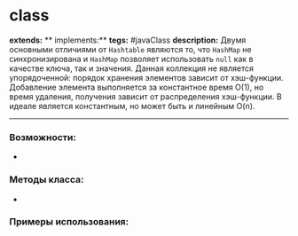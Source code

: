 # class 
**extends:** 
** implements:** 
**tegs:** #javaClass
**description:**  Двумя основными отличиями от `Hashtable` являются то, что `HashMap` не синхронизирована и `HashMap` позволяет использовать `null` как в качестве ключа, так и значения. Данная коллекция не является упорядоченной: порядок хранения элементов зависит от хэш-функции. Добавление элемента выполняется за константное время O(1), но время удаления, получения зависит от распределения хэш-функции. В идеале является константным, но может быть и линейным O(n).

---
### Возможности:
- 
### Методы класса:
- 

### Примеры использования:
